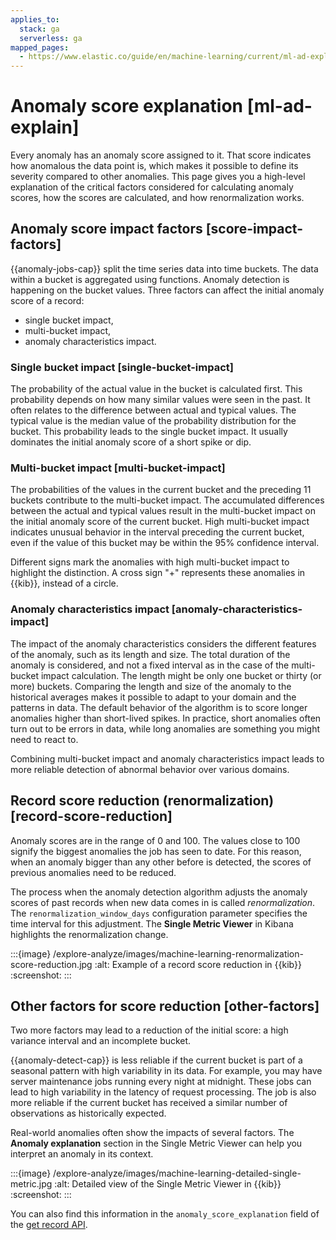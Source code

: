 ```yaml
---
applies_to:
  stack: ga
  serverless: ga
mapped_pages:
  - https://www.elastic.co/guide/en/machine-learning/current/ml-ad-explain.html
---
```


# Anomaly score explanation [ml-ad-explain]

Every anomaly has an anomaly score assigned to it. That score indicates how anomalous the data point is, which makes it possible to define its severity compared to other anomalies. This page gives you a high-level explanation of the critical factors considered for calculating anomaly scores, how the scores are calculated, and how renormalization works.

## Anomaly score impact factors [score-impact-factors]

{{anomaly-jobs-cap}} split the time series data into time buckets. The data within a bucket is aggregated using functions. Anomaly detection is happening on the bucket values. Three factors can affect the initial anomaly score of a record:

* single bucket impact,
* multi-bucket impact,
* anomaly characteristics impact.

### Single bucket impact [single-bucket-impact]

The probability of the actual value in the bucket is calculated first. This probability depends on how many similar values were seen in the past. It often relates to the difference between actual and typical values. The typical value is the median value of the probability distribution for the bucket. This probability leads to the single bucket impact. It usually dominates the initial anomaly score of a short spike or dip.

### Multi-bucket impact [multi-bucket-impact]

The probabilities of the values in the current bucket and the preceding 11 buckets contribute to the multi-bucket impact. The accumulated differences between the actual and typical values result in the multi-bucket impact on the initial anomaly score of the current bucket. High multi-bucket impact indicates unusual behavior in the interval preceding the current bucket, even if the value of this bucket may be within the 95% confidence interval.

Different signs mark the anomalies with high multi-bucket impact to highlight the distinction. A cross sign "+" represents these anomalies in {{kib}}, instead of a circle.

### Anomaly characteristics impact [anomaly-characteristics-impact]

The impact of the anomaly characteristics considers the different features of the anomaly, such as its length and size. The total duration of the anomaly is considered, and not a fixed interval as in the case of the multi-bucket impact calculation. The length might be only one bucket or thirty (or more) buckets. Comparing the length and size of the anomaly to the historical averages makes it possible to adapt to your domain and the patterns in data. The default behavior of the algorithm is to score longer anomalies higher than short-lived spikes. In practice, short anomalies often turn out to be errors in data, while long anomalies are something you might need to react to.

Combining multi-bucket impact and anomaly characteristics impact leads to more reliable detection of abnormal behavior over various domains.

## Record score reduction (renormalization) [record-score-reduction]

Anomaly scores are in the range of 0 and 100. The values close to 100 signify the biggest anomalies the job has seen to date. For this reason, when an anomaly bigger than any other before is detected, the scores of previous anomalies need to be reduced.

The process when the anomaly detection algorithm adjusts the anomaly scores of past records when new data comes in is called *renormalization*. The `renormalization_window_days` configuration parameter specifies the time interval for this adjustment. The **Single Metric Viewer** in Kibana highlights the renormalization change.

:::{image} /explore-analyze/images/machine-learning-renormalization-score-reduction.jpg
:alt: Example of a record score reduction in {{kib}}
:screenshot:
:::

## Other factors for score reduction [other-factors]

Two more factors may lead to a reduction of the initial score: a high variance interval and an incomplete bucket.

{{anomaly-detect-cap}} is less reliable if the current bucket is part of a seasonal pattern with high variability in its data. For example, you may have server maintenance jobs running every night at midnight. These jobs can lead to high variability in the latency of request processing. The job is also more reliable if the current bucket has received a similar number of observations as historically expected.

Real-world anomalies often show the impacts of several factors. The **Anomaly explanation** section in the Single Metric Viewer can help you interpret an anomaly in its context.

:::{image} /explore-analyze/images/machine-learning-detailed-single-metric.jpg
:alt: Detailed view of the Single Metric Viewer in {{kib}}
:screenshot:
:::

You can also find this information in the `anomaly_score_explanation` field of the [get record API](https://www.elastic.co/docs/api/doc/elasticsearch/operation/operation-ml-get-records).

